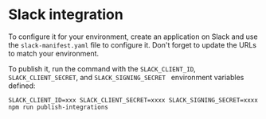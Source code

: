 # Slack integration

To configure it for your environment, create an application on Slack and use the `slack-manifest.yaml` file to configure it. Don't forget to update the URLs to match your environment.


To publish it, run the command with the `SLACK_CLIENT_ID`, `SLACK_CLIENT_SECRET`, and `SLACK_SIGNING_SECRET ` environment variables defined:

```
SLACK_CLIENT_ID=xxx SLACK_CLIENT_SECRET=xxxx SLACK_SIGNING_SECRET=xxxx npm run publish-integrations
```

